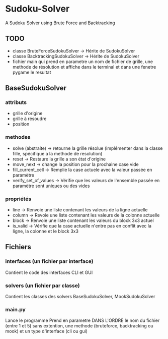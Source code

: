 # Sudoku-Solver
A Sudoku Solver using Brute Force and Backtracking

## TODO
- classe BruteForceSudokuSolver -> Hérite de SudokuSolver
- classe BacktrackingSudokuSolver -> Hérite de SudokuSolver
- fichier main qui prend en parametre un nom de fichier de grille, une methode de résolution et affiche dans le terminal et dans une fenetre pygame le resultat

## BaseSudokuSolver
### attributs
- grille d'origine
- grille à résoudre
- position

### methodes
- solve (abstraite) -> retourne la grille résolue (implémenter dans la classe fille, spécifique a la methode de resolution)
- reset -> Restaure la grille a son état d'origine
- move_next -> change la position pour la prochaine case vide
- fill_current_cell -> Remplie la case actuele avec la valeur passée en paramètre
- verify_set_of_values -> Vérifie que les valeurs de l'ensemble passée en paramètre sont uniques ou des vides

### propriétés
- line -> Renvoie une liste contenant les valeurs de la ligne actuelle
- column -> Revoie une liste contenant les valeurs de la colonne actuelle
- block -> Renvoie une liste contenant les valeurs du block 3x3 actuel
- is_valid -> Vérifie que la case actuelle n'entre pas en conflit avec la ligne, la colonne et le block 3x3

## Fichiers
### interfaces (un fichier par interface)
Contient le code des interfaces CLI et GUI

### solvers (un fichier par classe)
Contient les classes des solvers BaseSudokuSolver, MookSudokuSolver

### main.py
Lance le programme
Prend en parametre DANS L'ORDRE le nom du fichier (entre 1 et 5) sans extention, une methode (bruteforce, backtracking ou mook) et un type d'interface (cli ou gui)

